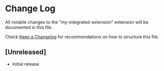 # Change Log

All notable changes to the "my-integrated-extension" extension will be documented in this file.

Check [Keep a Changelog](http://keepachangelog.com/) for recommendations on how to structure this file.

## [Unreleased]

- Initial release